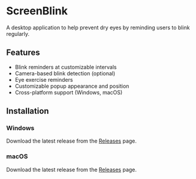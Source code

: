 # ScreenBlink

A desktop application to help prevent dry eyes by reminding users to blink regularly.

## Features

- Blink reminders at customizable intervals
- Camera-based blink detection (optional)
- Eye exercise reminders
- Customizable popup appearance and position
- Cross-platform support (Windows, macOS)

## Installation

### Windows
Download the latest release from the [Releases](https://github.com/katunli/ScreenBlink/releases) page.

### macOS
Download the latest release from the [Releases](https://github.com/katunli/ScreenBlink/releases) page.
